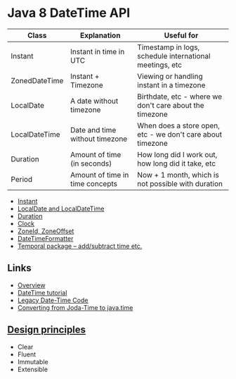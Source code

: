 # Java 8 DateTime API

| Class         | Explanation                     | Useful for   |
| -------       | -------------                   | ------------ |
| Instant       | Instant in time in UTC          | Timestamp in logs, schedule international meetings, etc |
| ZonedDateTime | Instant + Timezone              | Viewing or handling instant in a timezone |
| LocalDate     | A date without timezone         | Birthdate, etc - where we don't care about the timezone |
| LocalDateTime | Date and time without timezone  | When does a store open, etc - we don't care about timezone |
| Duration      | Amount of time (in seconds)     | How long did I work out, how long did it take, etc |
| Period        | Amount of time in time concepts | Now + 1 month, which is not possible with duration |

* [Instant](http://docs.oracle.com/javase/tutorial/datetime/iso/instant.html)
* [LocalDate and LocalDateTime](http://docs.oracle.com/javase/tutorial/datetime/iso/datetime.html)
* [Duration](http://docs.oracle.com/javase/tutorial/datetime/iso/period.html)
* [Clock](http://docs.oracle.com/javase/tutorial/datetime/iso/clock.html)
* [ZoneId, ZoneOffset](http://docs.oracle.com/javase/tutorial/datetime/iso/timezones.html)
* [DateTimeFormatter](http://docs.oracle.com/javase/tutorial/datetime/iso/format.html)
* [Temporal package – add/subtract time etc.](http://docs.oracle.com/javase/tutorial/datetime/iso/temporal.html)

## Links
* [Overview](https://docs.oracle.com/javase/tutorial/datetime/iso/overview.html)
* [DateTime tutorial](http://docs.oracle.com/javase/tutorial/datetime/index.html)
* [Legacy Date-Time Code](http://docs.oracle.com/javase/tutorial/datetime/iso/legacy.html)
* [Converting from Joda-Time to java.time](http://blog.joda.org/2014/11/converting-from-joda-time-to-javatime.html)

## [Design principles](http://docs.oracle.com/javase/tutorial/datetime/overview/design.html)
* Clear
* Fluent
* Immutable
* Extensible
